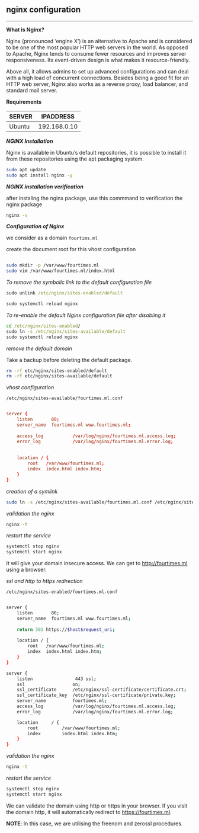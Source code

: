 ## nginx configuration

---

**What is Nginx?**

Nginx (pronounced ‘engine X’) is an alternative to Apache and is considered to be one of the most popular HTTP web servers in the world. As opposed to Apache, Nginx tends to consume fewer resources and improves server responsiveness. Its event-driven design is what makes it resource-friendly.

Above all, it allows admins to set up advanced configurations and can deal with a high load of concurrent connections. Besides being a good fit for an HTTP web server, Nginx also works as a reverse proxy, load balancer, and standard mail server.


**Requirements**

  | SERVER 	       |  IPADDRESS |
  | --- | --- |
  | Ubuntu 	       |  192.168.0.10 |

_**NGINX Installation**_

Nginx is available in Ubuntu’s default repositories, it is possible to install it from these repositories using the apt packaging system.

```bash
sudo apt update
sudo apt install nginx -y
```

_**NGINX installation verification**_

after instaling the nginx package, use this commmand to verification the nginx package

```bash
nginx -v
```

_**Configuration of Nginx**_

we consider as a domain `fourtims.ml`

create the document root for this vhost configuration

```bash

sudo mkdir -p /var/www/fourtimes.ml
sudo vim /var/www/fourtimes.ml/index.html

```
_To remove the symbolic link to the default configuration file_

```cmd
sudo unlink /etc/nginx/sites-enabled/default
```
```cmd
sudo systemctl reload nginx
```
_To re-enable the default Nginx configuration file after disabling it_

```cmd
cd /etc/nginx/sites-enabled/
sudo ln -s /etc/nginx/sites-available/default
sudo systemctl reload nginx
```

_remove the default domain_

Take a backup before deleting the default package.

```bash
rm -rf etc/nginx/sites-enabled/default
rm -rf etc/nginx/sites-available/default
```
_vhost configuration_

`/etc/nginx/sites-available/fourtimes.ml.conf`

```conf

server {
    listen       80;
    server_name  fourtimes.ml www.fourtimes.ml;
    
    access_log           /var/log/nginx/fourtimes.ml.access.log;
    error_log            /var/log/nginx/fourtimes.ml.error.log;
    
    
    location / {
        root   /var/www/fourtimes.ml;
        index  index.html index.htm;
    }
}

```

_creation of a symlink_

```bash
sudo ln -s /etc/nginx/sites-available/fourtimes.ml.conf /etc/nginx/sites-enabled/
```

_validation the nginx_

```bash
nginx -t
```

_restart the service_

```bash
systemctl stop nginx
systemctl start nginx 
```

It will give your domain insecure access. We can get to http://fourtimes.ml using a browser.


_ssl and http to https redirection_

`/etc/nginx/sites-enabled/fourtimes.ml.conf`

```bash

server {
    listen       80;
    server_name  fourtimes.ml www.fourtimes.ml;
    
    return 301 https://$host$request_uri;
    
    location / {
        root   /var/www/fourtimes.ml;
        index  index.html index.htm;
    }
}

server {
    listen                443 ssl;
    ssl                  on;
    ssl_certificate      /etc/nginx/ssl-certificate/certificate.crt; 
    ssl_certificate_key  /etc/nginx/ssl-certificate/private.key;
    server_name          fourtimes.ml;
    access_log           /var/log/nginx/fourtimes.ml.access.log;
    error_log            /var/log/nginx/fourtimes.ml.error.log;

    location     / {
        root         /var/www/fourtimes.ml;
        index        index.html index.htm;
    }
}

```

_validation the nginx_

```bash
nginx -t
```

_restart the service_

```bash
systemctl stop nginx
systemctl start nginx 
```

We can validate the domain using http or https in your browser. If you visit the domain http, it will automatically redirect to https://fourtimes.ml.




**NOTE**: In this case, we are utilising the freenom and zerossl procedures.
